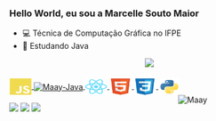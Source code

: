 ### Hello World, eu sou a Marcelle Souto Maior 

- 💻 Técnica de Computação Gráfica no IFPE
- 🔮 Estudando Java

<div align="center">
  <a href="https://github.com/maayq">
  <img height="180em" src="https://github-readme-stats.vercel.app/api?username=maayq&show_icons=true&theme=nightowl&include_all_commits=true&count_private=true"/>
</div>
<div style="display: inline_block"><br>
  <img align="center" alt="Maay-Js" height="30" width="40" src="https://raw.githubusercontent.com/devicons/devicon/master/icons/javascript/javascript-plain.svg">
  <img align="center" alt="Maay-Java" height="30" width="40" src="https://cdn.jsdelivr.net/gh/devicons/devicon/icons/java/java-original.svg" />
  <img align="center" alt="Maay-React" height="30" width="40" src="https://raw.githubusercontent.com/devicons/devicon/master/icons/react/react-original.svg">
  <img align="center" alt="Maay-HTML" height="30" width="40" src="https://raw.githubusercontent.com/devicons/devicon/master/icons/html5/html5-original.svg">
  <img align="center" alt="Maay-CSS" height="30" width="40" src="https://raw.githubusercontent.com/devicons/devicon/master/icons/css3/css3-original.svg">
  <img align="center" alt="Maay-Python" height="30" width="40" src="https://raw.githubusercontent.com/devicons/devicon/master/icons/python/python-original.svg">
  <img align="right"  alt="Maay" height="200" width="200"src="https://media.discordapp.net/attachments/763235283307069464/1061004443996397619/download20230105163147.png?width=473&height=473"
  
  ##
  <a href = "mailto:adriannemarcelle17@gmail.com"><img src="https://img.shields.io/badge/-Gmail-%23333?style=for-the-badge&logo=gmail&logoColor=white" target="_blank"></a>
  <a href="https://www.linkedin.com/in/marcelle-souto-maior-553444232" target="_blank"><img src="https://img.shields.io/badge/-LinkedIn-%230077B5?style=for-the-badge&logo=linkedin&logoColor=white" target="_blank"></a> 
  <a href="https://www.instagram.com/maayqs" target="_blank"><img src="https://img.shields.io/badge/-Instagram-%23E4405F?style=for-the-badge&logo=instagram&logoColor=white" target="_blank"></a>
  
  
